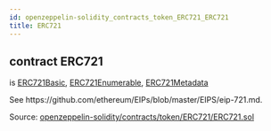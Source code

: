 ```yaml
---
id: openzeppelin-solidity_contracts_token_ERC721_ERC721
title: ERC721
---
```


<div class="contract-doc"><div class="contract"><h2 class="contract-header"><span class="contract-kind">contract</span> ERC721</h2><p class="base-contracts"><span>is</span> <a href="openzeppelin-solidity_contracts_token_ERC721_ERC721Basic.html">ERC721Basic</a><span>, </span><a href="openzeppelin-solidity_contracts_token_ERC721_ERC721_ERC721Enumerable.html">ERC721Enumerable</a><span>, </span><a href="openzeppelin-solidity_contracts_token_ERC721_ERC721_ERC721Metadata.html">ERC721Metadata</a></p><p class="description">See https://github.com/ethereum/EIPs/blob/master/EIPS/eip-721.md.</p><div class="source">Source: <a href="git+https://github.com/2keynet/web3-alpha/blob/v0.0.3/contracts/openzeppelin-solidity/contracts/token/ERC721/ERC721.sol" target="_blank">openzeppelin-solidity/contracts/token/ERC721/ERC721.sol</a></div></div></div>
